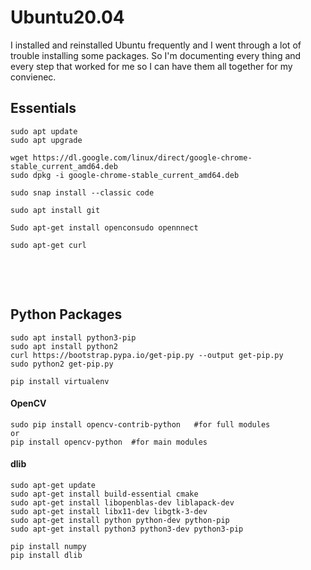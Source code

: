 # Ubuntu20.04
I installed and reinstalled Ubuntu frequently and I went through a lot of trouble installing some packages. So I'm documenting every thing and every step that worked for me so I can have them all together for my convienec.

## Essentials


```
sudo apt update
sudo apt upgrade

wget https://dl.google.com/linux/direct/google-chrome-stable_current_amd64.deb
sudo dpkg -i google-chrome-stable_current_amd64.deb

sudo snap install --classic code 

sudo apt install git

Sudo apt-get install openconsudo opennnect

sudo apt-get curl
 
```



<br><br>

## Python Packages
```
sudo apt install python3-pip
sudo apt install python2
curl https://bootstrap.pypa.io/get-pip.py --output get-pip.py
sudo python2 get-pip.py

pip install virtualenv

```


#### OpenCV
```
sudo pip install opencv-contrib-python   #for full modules
or
pip install opencv-python  #for main modules
```

#### dlib
```
sudo apt-get update
sudo apt-get install build-essential cmake
sudo apt-get install libopenblas-dev liblapack-dev 
sudo apt-get install libx11-dev libgtk-3-dev
sudo apt-get install python python-dev python-pip
sudo apt-get install python3 python3-dev python3-pip
```
```
pip install numpy
pip install dlib
```

